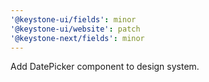 ```yaml
---
'@keystone-ui/fields': minor
'@keystone-ui/website': patch
'@keystone-next/fields': minor
---
```


Add DatePicker component to design system.  

